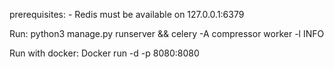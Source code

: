 prerequisites:
    - Redis must be available on 127.0.0.1:6379

Run:
    python3 manage.py runserver && celery -A compressor worker -l INFO

Run with docker:
    Docker run -d -p 8080:8080 <built image>
    